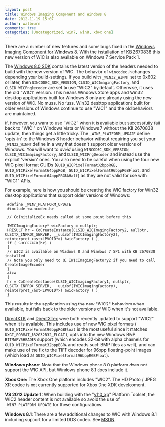 ```yaml
---
layout: post
title: Windows Imaging Component and Windows 8
date: 2012-11-19 15:07
author: walbourn
comments: true
categories: [Uncategorized, win7, win8, xbox one]
---
```

<p>There are a number of new features and some bugs fixed in the <a href="http://msdn.microsoft.com/en-us/library/hh994467.aspx">Windows Imaging Component for Windows 8</a>. With the installation of <a href="http://blogs.msdn.com/b/chuckw/archive/2013/02/26/directx-11-1-and-windows-7-update.aspx">KB 2670838</a>&nbsp;this new version of WIC is also available on Windows 7 Service Pack 1.</p>
<p>The <a href="http://blogs.msdn.com/b/chuckw/archive/2012/08/15/visual-studio-2012-and-windows-8-0-sdk-rtm-are-now-available.aspx">Windows 8.0 SDK</a> contains the latest version of the headers needed to build with the new version of WIC. The behavior of <code>wincodec.h</code> changes depending your build-settings. If you build with <code>_WIN32_WINNT</code> set to 0x602 or later, then <code>WINCODEC_SDK_VERSION</code>, <code>CLSID_WICImagingFactory</code>, and <code>CLSID_WICPngDecoder</code> are set to use "WIC2" by default. Otherwise, it uses the old "WIC1" version. This means Windows Store apps and Win32 desktop applications built for Windows 8 only are already using the new version of WIC. No muss. No fuss. Win32 desktop applications built for older versions of Windows continue to use "WIC1" and the old behaviors are maintained.</p>
<p>If, however, you want to use "WIC2" when it is available but successfully fall back to "WIC1" on Windows Vista or Windows 7 without the KB 2670838 update, then things get a little tricky. The <code>_WIN7_PLATFORM_UPDATE</code> define 'opts-in' to the Windows 8 header behavior without requiring you set your <code>_WIN32_WINNT</code> define in a way that doesn't support older versions of Windows. You will want to <em>avoid</em> using <code>WINCODEC_SDK_VERSION</code>, <code>CLSID_WICImagingFactory</code>, and <code>CLSID_WICPngDecoder</code> and instead use the explicit 'version' ones. You also need to be careful when using the four new WIC pixel format GUIDs (<code>GUID_WICPixelFormat32bppRGB, GUID_WICPixelFormat64bppRGB, GUID_WICPixelFormat96bppRGBFloat</code>, and <code>GUID_WICPixelFormat64bppPRGBAHalf</code>) as they are not valid for use with "WIC1" APIs.</p>
<p>For example, here is how you should be creating the WIC factory for Win32 desktop applications that support older versions of Windows:</p>
<pre class="scroll"><code class="cplusplus"> #define _WIN7_PLATFORM_UPDATE<br /> #include &lt;wincodec.h&gt;<br /> <br /> // CoInitializeEx needs called at some point before this <br /> <br /> IWICImagingFactory* wicFactory = nullptr;<br /> HRESULT hr = CoCreateInstance(CLSID_WICImagingFactory2, nullptr, CLSCTX_INPROC_SERVER, __uuidof(IWICImagingFactory2), reinterpret_cast&lt;LPVOID*&gt;( &amp;wicFactory ) );<br /> if ( SUCCEEDED(hr) )<br /> {<br /> // WIC2 is available on Windows 8 and Windows 7 SP1 with KB 2670838 installed<br /> // Note you only need to QI IWICImagingFactory2 if you need to call CreateImageEncoder<br /> }<br /> else<br /> {<br /> hr = CoCreateInstance(CLSID_WICImagingFactory1, nullptr, CLSCTX_INPROC_SERVER, __uuidof(IWICImagingFactory), reinterpret_cast&lt;LPVOID*&gt;( &amp;wicFactory ) );<br /> }</code></pre>
<p>This results in the application using the new "WIC2" behaviors when available, but falls back to the older versions of WIC when it's not available.</p>
<p><a href="http://directxtk.codeplex.com/">DirectXTK</a> and <a href="http://directxtex.codeplex.com/">DirectXTex</a> were both recently updated to support "WIC2" when it is available. This includes use of new WIC pixel formats ( <code>GUID_WICPixelFormat96bppRGBFloat</code> is the most useful since it matches <code>DXGI_FORMAT_R32G32B32_FLOAT</code> ), opts into the new Windows BMP <code>BITMAPV5HEADER</code> support (which encodes 32-bit with alpha channels for <code>GUID_WICPixelFormat32bppBGRA</code> and reads such BMP files as well), and can make use of the fix to the TIFF decoder for 96bpp floating-point images (which load as <code>GUID_WICPixelFormat96bppRGBFloat</code>).</p>
<p><strong>Windows phone:</strong> Note that the Windows phone 8.0 platform does not support the WIC API, but Windows phone 8.1 does include it.</p>
<p><strong>Xbox One:</strong> The Xbox One platform includes "WIC2". The HD Photo / JPEG XR codec is not currently&nbsp;supported for Xbox One XDK&nbsp;development.</p>
<p><strong>VS 2012 Update 1: </strong>When building with the "<a href="http://blogs.msdn.com/b/chuckw/archive/2012/11/26/visual-studio-2012-update-1.aspx">v110_xp</a>" Platform Toolset, the WIC2 header content is not available so avoid the use of <code>_WIN7_PLATFORM_UPDATE</code> for these configurations.</p>
<p><strong>Windows 8.1</strong>: There are a few additional changes to WIC with Windows 8.1 including support for a limited DDS codec. See <a href="http://msdn.microsoft.com/en-us/library/windows/desktop/dn280986.aspx">MSDN</a>.</p>
